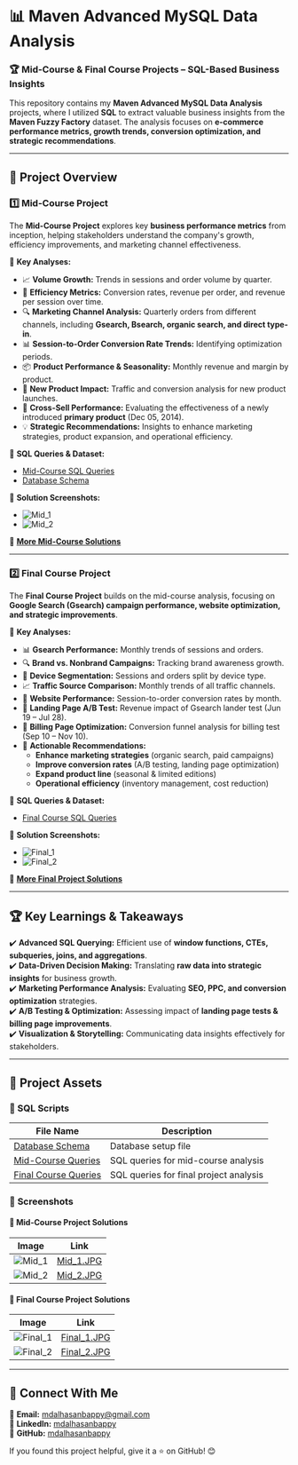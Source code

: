 # 📊 Maven Advanced MySQL Data Analysis  

### 🏆 Mid-Course & Final Course Projects – SQL-Based Business Insights  

This repository contains my **Maven Advanced MySQL Data Analysis** projects, where I utilized **SQL** to extract valuable business insights from the **Maven Fuzzy Factory** dataset. The analysis focuses on **e-commerce performance metrics, growth trends, conversion optimization, and strategic recommendations**.  

---

## 📌 Project Overview  

### **1️⃣ Mid-Course Project**  
The **Mid-Course Project** explores key **business performance metrics** from inception, helping stakeholders understand the company's growth, efficiency improvements, and marketing channel effectiveness.  

📌 **Key Analyses:**  
- 📈 **Volume Growth:** Trends in sessions and order volume by quarter.  
- 🎯 **Efficiency Metrics:** Conversion rates, revenue per order, and revenue per session over time.  
- 🔍 **Marketing Channel Analysis:** Quarterly orders from different channels, including **Gsearch, Bsearch, organic search, and direct type-in**.  
- 📊 **Session-to-Order Conversion Rate Trends:** Identifying optimization periods.  
- 📦 **Product Performance & Seasonality:** Monthly revenue and margin by product.  
- 🚀 **New Product Impact:** Traffic and conversion analysis for new product launches.  
- 🔄 **Cross-Sell Performance:** Evaluating the effectiveness of a newly introduced **primary product** (Dec 05, 2014).  
- 💡 **Strategic Recommendations:** Insights to enhance marketing strategies, product expansion, and operational efficiency.  

📂 **SQL Queries & Dataset:**  
- [Mid-Course SQL Queries](https://github.com/mdalhasanbappy/Portfolios/blob/main/MYSQL/Maven_Advanced_MySQL_Data_Analysis/MavenFuzzyFactoryMidCourseProjectTask.sql)  
- [Database Schema](https://drive.google.com/file/d/10Ey9dSUR4_c1bBKCYhHZkpWB7xdNcyrR/view?usp=sharing)  

📸 **Solution Screenshots:**  
- ![Mid_1](https://github.com/mdalhasanbappy/Portfolios/blob/main/MYSQL/Maven_Advanced_MySQL_Data_Analysis/Asset/Mid_1.JPG)  
- ![Mid_2](https://github.com/mdalhasanbappy/Portfolios/blob/main/MYSQL/Maven_Advanced_MySQL_Data_Analysis/Asset/Mid_2.JPG)  

🔗 **[More Mid-Course Solutions](#project-assets)**  

---

### **2️⃣ Final Course Project**  
The **Final Course Project** builds on the mid-course analysis, focusing on **Google Search (Gsearch) campaign performance, website optimization, and strategic improvements**.  

📌 **Key Analyses:**  
- 📊 **Gsearch Performance:** Monthly trends of sessions and orders.  
- 🔍 **Brand vs. Nonbrand Campaigns:** Tracking brand awareness growth.  
- 📱 **Device Segmentation:** Sessions and orders split by device type.  
- 📈 **Traffic Source Comparison:** Monthly trends of all traffic channels.  
- 🎯 **Website Performance:** Session-to-order conversion rates by month.  
- 🚀 **Landing Page A/B Test:** Revenue impact of Gsearch lander test (Jun 19 – Jul 28).  
- 🛒 **Billing Page Optimization:** Conversion funnel analysis for billing test (Sep 10 – Nov 10).  
- 📌 **Actionable Recommendations:**  
  - **Enhance marketing strategies** (organic search, paid campaigns)  
  - **Improve conversion rates** (A/B testing, landing page optimization)  
  - **Expand product line** (seasonal & limited editions)  
  - **Operational efficiency** (inventory management, cost reduction)  

📂 **SQL Queries & Dataset:**  
- [Final Course SQL Queries](https://github.com/mdalhasanbappy/Portfolios/blob/main/MYSQL/Maven_Advanced_MySQL_Data_Analysis/MavenFuzzyFactoryFinalProjectTask.sql)  

📸 **Solution Screenshots:**  
- ![Final_1](https://github.com/mdalhasanbappy/Portfolios/blob/main/MYSQL/Maven_Advanced_MySQL_Data_Analysis/Asset/Final_1.JPG)  
- ![Final_2](https://github.com/mdalhasanbappy/Portfolios/blob/main/MYSQL/Maven_Advanced_MySQL_Data_Analysis/Asset/Final_2.JPG)  

🔗 **[More Final Project Solutions](#project-assets)**  

---

## 🏆 **Key Learnings & Takeaways**  
✔️ **Advanced SQL Querying:** Efficient use of **window functions, CTEs, subqueries, joins, and aggregations**.  
✔️ **Data-Driven Decision Making:** Translating **raw data into strategic insights** for business growth.  
✔️ **Marketing Performance Analysis:** Evaluating **SEO, PPC, and conversion optimization** strategies.  
✔️ **A/B Testing & Optimization:** Assessing impact of **landing page tests & billing page improvements**.  
✔️ **Visualization & Storytelling:** Communicating data insights effectively for stakeholders.  

---

## 📂 **Project Assets**  

### 📜 SQL Scripts  
| File Name | Description |  
|-----------|------------|  
| [Database Schema](https://drive.google.com/file/d/10Ey9dSUR4_c1bBKCYhHZkpWB7xdNcyrR/view?usp=sharing) | Database setup file |  
| [Mid-Course Queries](https://github.com/mdalhasanbappy/Portfolios/blob/main/MYSQL/Maven_Advanced_MySQL_Data_Analysis/MavenFuzzyFactoryMidCourseProjectTask.sql) | SQL queries for mid-course analysis |  
| [Final Course Queries](https://github.com/mdalhasanbappy/Portfolios/blob/main/MYSQL/Maven_Advanced_MySQL_Data_Analysis/MavenFuzzyFactoryFinalProjectTask.sql) | SQL queries for final project analysis |  

### 📸 **Screenshots**  
#### 🔹 **Mid-Course Project Solutions**  
| Image | Link |  
|--------|------|  
| ![Mid_1](https://github.com/mdalhasanbappy/Portfolios/blob/main/MYSQL/Maven_Advanced_MySQL_Data_Analysis/Asset/Mid_1.JPG) | [Mid_1.JPG](https://github.com/mdalhasanbappy/Portfolios/blob/main/MYSQL/Maven_Advanced_MySQL_Data_Analysis/Asset/Mid_1.JPG) |  
| ![Mid_2](https://github.com/mdalhasanbappy/Portfolios/blob/main/MYSQL/Maven_Advanced_MySQL_Data_Analysis/Asset/Mid_2.JPG) | [Mid_2.JPG](https://github.com/mdalhasanbappy/Portfolios/blob/main/MYSQL/Maven_Advanced_MySQL_Data_Analysis/Asset/Mid_2.JPG) |  

#### 🔹 **Final Course Project Solutions**  
| Image | Link |  
|--------|------|  
| ![Final_1](https://github.com/mdalhasanbappy/Portfolios/blob/main/MYSQL/Maven_Advanced_MySQL_Data_Analysis/Asset/Final_1.JPG) | [Final_1.JPG](https://github.com/mdalhasanbappy/Portfolios/blob/main/MYSQL/Maven_Advanced_MySQL_Data_Analysis/Asset/Final_1.JPG) |  
| ![Final_2](https://github.com/mdalhasanbappy/Portfolios/blob/main/MYSQL/Maven_Advanced_MySQL_Data_Analysis/Asset/Final_2.JPG) | [Final_2.JPG](https://github.com/mdalhasanbappy/Portfolios/blob/main/MYSQL/Maven_Advanced_MySQL_Data_Analysis/Asset/Final_2.JPG) |  

---

## 🚀 **Connect With Me**  
📩 **Email:** mdalhasanbappy@gmail.com  
🔗 **LinkedIn:** [mdalhasanbappy](https://www.linkedin.com/in/mdalhasanbappy)  
🐙 **GitHub:** [mdalhasanbappy](https://github.com/mdalhasanbappy)  

If you found this project helpful, give it a ⭐️ on GitHub! 😊  
